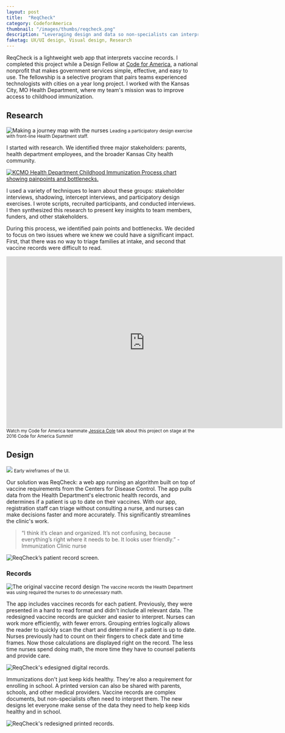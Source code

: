 ```yaml
---
layout: post
title:  "ReqCheck"
category: CodeforAmerica
thumbnail: "/images/thumbs/reqcheck.png"
description: "Leveraging design and data so non-specialists can interpret complex medical records."
faketag: UX/UI design, Visual design, Research	
---
```


ReqCheck is a lightweight web app that interprets vaccine records. I completed this project while a Design Fellow at [Code for America](https://www.codeforamerica.org), a national nonprofit that makes government services simple, effective, and easy to use. The fellowship is a selective program that pairs teams experienced technologists with cities on a year long project. I worked with the Kansas City, MO Health Department, where my team's mission was to improve access to childhood immunization.

## Research


![Making a journey map with the nurses](/images/reqcheck-participatory-design.png)
<small>Leading a participatory design exercise with front-line Health Department staff.</small>


I started with research. We identified three major stakeholders: parents, health department employees, and the broader Kansas City health community.

<a href="/images/reqcheck-journey-map.png" class="inline-thumb">
	<img src="/images/thumbs/reqcheck-map-thumb.png" alt="KCMO Health Department Childhood Immunization Process chart showing painpoints and bottlenecks.">
</a>

I used a variety of techniques to learn about these groups: stakeholder interviews, shadowing, intercept interviews, and participatory design exercises. I wrote scripts, recruited participants, and conducted interviews. I then synthesized this research to present key insights to team members, funders, and other stakeholders.


During this process, we identified pain points and bottlenecks. We decided to focus on two issues where we knew we could have a significant impact. First, that there was no way to triage families at intake, and second that vaccine records were difficult to read.

<div class="videoWrapperWrapper">
<div class="videoWrapper">
  <iframe width="725" height="451" src="https://www.youtube.com/embed/9uTkeJxBJao" frameborder="0" allowfullscreen></iframe>
</div>
<small>Watch my Code for America teammate <a href="https://twitter.com/jessunscripted">Jessica Cole</a> talk about this project on stage at the 2016 Code for America Summit!</small>
</div>

## Design

![](/images/reqcheck-wireframes.png)
<small>Early wireframes of the UI.</small>


Our solution was ReqCheck: a web app running an algorithm built on top of vaccine requirements from the Centers for Disease Control. The app pulls data from the Health Department's electronic health records, and determines if a patient is up to date on their vaccines. With our app, registration staff can triage without consulting a nurse, and nurses can make decisions faster and more accurately. This significantly streamlines the clinic's work.

>“I think it’s clean and organized. It’s not confusing, because everything’s right where it needs to be. It looks user friendly.” - Immunization Clinic nurse


![ReqCheck’s patient record screen.](/images/reqcheck-patient.png) 

### Records
![The original vaccine record design](/images/reqcheck-old-records.png)
<small>The vaccine records the Health Department was using required the nurses to do unnecessary math.</small>


The app includes vaccines records for each patient. Previously, they were presented in a hard to read format and didn't include all relevant data. The redesigned vaccine records are quicker and easier to interpret. Nurses can work more efficiently, with fewer errors. Grouping entries logically allows the reader to quickly scan the chart and determine if a patient is up to date. Nurses previously had to count on their fingers to check date and time frames. Now those calculations are displayed right on the record. The less time nurses spend doing math, the more time they have to counsel patients and provide care. 

![ReqCheck's edesigned digital records.](/images/reqcheck-new-records.png) 

Immunizations don't just keep kids healthy. They're also a requirement for enrolling in school. A printed version can also be shared with parents, schools, and other medical providers. Vaccine records are complex documents, but non-specialists often need to interpret them. The new designs let everyone make sense of the data they need to help keep kids healthy and in school.

![ReqCheck's redesigned printed records.](/images/reqcheck-new-records-printed.png)

